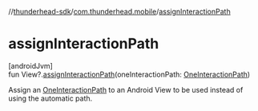 //[thunderhead-sdk](../../index.md)/[com.thunderhead.mobile](index.md)/[assignInteractionPath](assign-interaction-path.md)

# assignInteractionPath

[androidJvm]\
fun View?.[assignInteractionPath](assign-interaction-path.md)(oneInteractionPath: [OneInteractionPath](../com.thunderhead.mobile.interactions/-one-interaction-path/index.md))

Assign an [OneInteractionPath](../com.thunderhead.mobile.interactions/-one-interaction-path/index.md) to an Android View to be used instead of using the automatic path.

